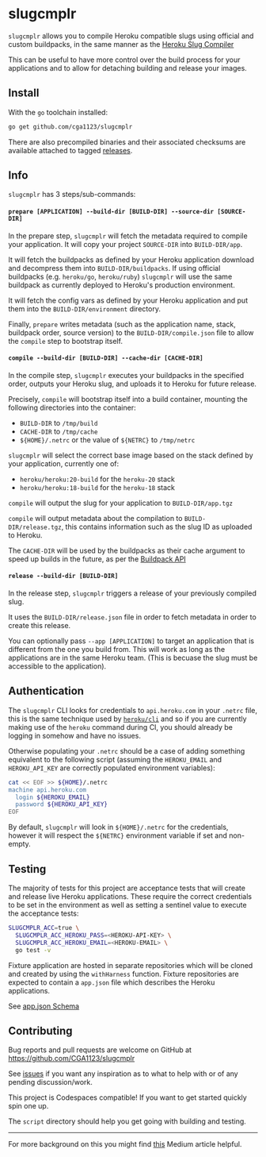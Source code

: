 # slugcmplr

`slugcmplr` allows you to compile Heroku compatible slugs using official and
custom buildpacks, in the same manner as the [Heroku Slug Compiler](https://devcenter.heroku.com/articles/slug-compiler)

This can be useful to have more control over the build process for your
applications and to allow for detaching building and release your images.

## Install

With the `go` toolchain installed:
```bash
go get github.com/cga1123/slugcmplr
```

There are also precompiled binaries and their associated checksums are
available attached to tagged [releases].

## Info

`slugcmplr` has 3 steps/sub-commands:

#### `prepare [APPLICATION] --build-dir [BUILD-DIR] --source-dir [SOURCE-DIR]`

In the prepare step, `slugcmplr` will fetch the metadata required to compile
your application. It will copy your project `SOURCE-DIR` into `BUILD-DIR/app`.

It will fetch the buildpacks as defined by your Heroku application download and
decompress them into `BUILD-DIR/buildpacks`. If using official buildpacks (e.g.
`heroku/go`, `heroku/ruby`) `slugcmplr` will use the same buildpack as
currently deployed to Heroku's production environment.

It will fetch the config vars as defined by your Heroku application and put
them into the `BUILD-DIR/environment` directory.

Finally, `prepare` writes metadata (such as the application name, stack,
buildpack order, source version) to the `BUILD-DIR/compile.json` file to allow
the `compile` step to bootstrap itself.

#### `compile --build-dir [BUILD-DIR] --cache-dir [CACHE-DIR]`

In the compile step, `slugcmplr` executes your buildpacks in the specified
order, outputs your Heroku slug, and uploads it to Heroku for future release.

Precisely, `compile` will bootstrap itself into a build container, mounting the
following directories into the container:

- `BUILD-DIR` to `/tmp/build`
- `CACHE-DIR` to `/tmp/cache`
- `${HOME}/.netrc` or the value of `${NETRC}` to `/tmp/netrc`

`slugcmplr` will select the correct base image based on the stack defined by
your application, currently one of:

- `heroku/heroku:20-build` for the `heroku-20` stack
- `heroku/heroku:18-build` for the `heroku-18` stack


`compile` will output the slug for your application to `BUILD-DIR/app.tgz`

`compile` will output metadata about the compilation to
`BUILD-DIR/release.tgz`, this contains information such as the slug ID as
uploaded to Heroku.

The `CACHE-DIR` will be used by the buildpacks as their cache argument to speed
up builds in the future, as per the [Buildpack API](https://devcenter.heroku.com/articles/buildpack-api)

#### `release --build-dir [BUILD-DIR]`

In the release step, `slugcmplr` triggers a release of your previously compiled
slug.

It uses the `BUILD-DIR/release.json` file in order to fetch metadata in order
to create this release.

You can optionally pass `--app [APPLICATION]` to target an application that is
different from the one you build from. This will work as long as the
applications are in the same Heroku team. (This is becuase the slug must be
accessible to the application).

## Authentication

The `slugcmplr` CLI looks for credentials to `api.heroku.com` in your `.netrc`
file, this is the same technique used by [`heroku/cli`] and so if you are
currently making use of the `heroku` command during CI, you should already be
logging in somehow and have no issues.

Otherwise populating your `.netrc` should be a case of adding something
equivalent to the following script (assuming the `HEROKU_EMAIL` and
`HEROKU_API_KEY` are correctly populated environment variables):

```bash
cat << EOF >> ${HOME}/.netrc
machine api.heroku.com
  login ${HEROKU_EMAIL}
  password ${HEROKU_API_KEY}
EOF
```

By default, `slugcmplr` will look in `${HOME}/.netrc` for the credentials,
however it will respect the `${NETRC}` environment variable if set and
non-empty.

## Testing

The majority of tests for this project are acceptance tests that will create
and release live Heroku applications. These require the correct credentials to
be set in the environment as well as setting a sentinel value to execute the
acceptance tests:

```bash
SLUGCMPLR_ACC=true \
  SLUGCMPLR_ACC_HEROKU_PASS=<HEROKU-API-KEY> \
  SLUGCMPLR_ACC_HEROKU_EMAIL=<HEROKU-EMAIL> \
  go test -v
```

Fixture application are hosted in separate repositories which will be cloned
and created by using the `withHarness` function. Fixture repositories are
expected to contain a `app.json` file which describes the Heroku applications.

See [app.json Schema](https://devcenter.heroku.com/articles/app-json-schema)

## Contributing

Bug reports and pull requests are welcome on GitHub at https://github.com/CGA1123/slugcmplr

See [issues](https://github.com/CGA1123/slugcmplr/issues) if you want any
inspiration as to what to help with or of any pending discussion/work.

This project is Codespaces compatible! If you want to get started quickly spin one up.

The `script` directory should help you get going with building and testing.

---

For more background on this you might find [this] Medium article helpful.

[this]: https://medium.com/carwow-product-engineering/speeding-up-our-heroku-deploys-by-35-percent-f9fa6f6cf404
[`heroku/cli`]: https://github.com/heroku/cli
[releases]: https://github.com/cga1123/slugcmplr/releases
